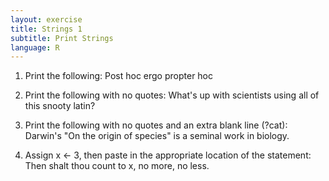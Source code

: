 ```yaml
---
layout: exercise
title: Strings 1
subtitle: Print Strings
language: R
---
```


1. Print the following: Post hoc ergo propter hoc

2. Print the following with no quotes: 
What's up with scientists using all of this snooty latin?

3. Print the following with no quotes and an extra blank line (?cat):
Darwin's "On the origin of species" is a seminal work in biology.

4. Assign x <- 3, then paste in the appropriate location of the statement:
Then shalt thou count to x, no more, no less.
